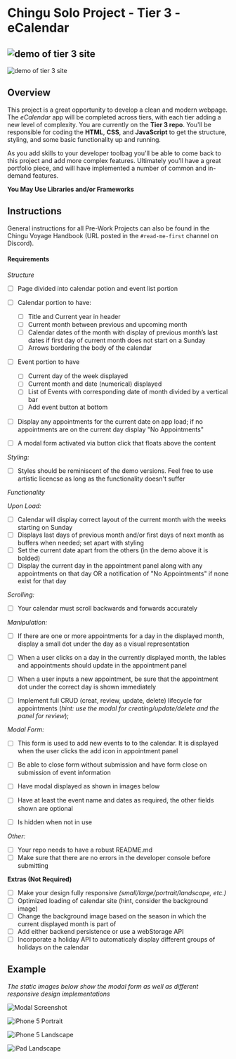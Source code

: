 # Chingu Solo Project - Tier 3 - eCalendar

![demo of tier 3 site](./assets/tier3_functionality.gif) 
---
![demo of tier 3 site](./assets/add_appointment.gif) 

## Overview 

This project is a great opportunity to develop a clean and modern webpage. The *eCalendar* app will be completed across tiers, with each tier adding a new level of complexity. You are currently on the **Tier 3 repo**. You'll be responsible for coding the **HTML**, **CSS**, and **JavaScript** to get the structure, styling, and some basic functionality up and running.

As you add skills to your developer toolbag you'll be able to come back to this project and add more complex features. Ultimately you'll have a great portfolio piece, and will have implemented a number of common and in-demand features.

**You May Use Libraries and/or Frameworks**

## Instructions

General instructions for all Pre-Work Projects can also be found in the Chingu Voyage Handbook (URL posted in the `#read-me-first` channel on Discord).

#### Requirements

*Structure*

- [ ] Page divided into calendar potion and event list portion

- [ ] Calendar portion to have:  

  - [ ] Title and Current year in header  
  - [ ] Current month between previous and upcoming month 
  - [ ] Calendar dates of the month with display of previous month’s last dates if first day of current month does not start on a Sunday 
  - [ ] Arrows bordering the body of the calendar 

- [ ] Event portion to have

  - [ ]  Current day of the week displayed  
  - [ ]  Current month and date (numerical) displayed  
  - [ ]  List of Events with corresponding date of month divided by a vertical bar  
  - [ ]  Add event button at bottom 

- [ ] Display any appointments for the current date on app load; if no appointments are on the current day display "No Appointments"

- [ ] A modal form activated via button click that floats above the content

*Styling:*

- [ ] Styles should be reminiscent of the demo versions. Feel free to use artistic licencse as long as the functionality doesn't suffer 

*Functionality*

*Upon Load:*

- [ ] Calendar will display correct layout of the current month with the weeks starting on Sunday
- [ ] Displays last days of previous month and/or first days of next month as buffers when needed; set apart with styling
- [ ] Set the current date apart from the others (in the demo above it is bolded)
- [ ] Display the current day in the appointment panel along with any appointments on that day OR a notification of "No Appointments" if none exist for that day

*Scrolling:*

- [ ] Your calendar must scroll backwards and forwards accurately

*Manipulation:*

- [ ] If there are one or more appointments for a day in the displayed month, display a small dot under the day as a visual representation
- [ ] When a user clicks on a day in the currently displayed month, the lables and appointments should update in the appointment panel
- [ ] When a user inputs a new appointment, be sure that the appointment dot under the correct day is shown immediately
- [ ] Implement full CRUD (creat, review, update, delete) lifecycle for appointments (*hint: use the modal for creating/update/delete and the panel for review*);


*Modal Form:*
- [ ] This form is used to add new events to to the calendar. It is displayed when the user clicks the add icon in appointment panel
- [ ] Be able to close form without submission and have form close on submission of event information
- [ ] Have modal displayed as shown in images below
- [ ] Have at least the event name and dates as required, the other fields shown are optional
- [ ] Is hidden when not in use


*Other:*

- [ ] Your repo needs to have a robust README.md
- [ ] Make sure that there are no errors in the developer console before submitting

**Extras (Not Required)**

- [ ] Make your design fully responsive *(small/large/portrait/landscape, etc.)*
- [ ] Optimized loading of calendar site (hint, consider the background image)
- [ ] Change the background image based on the season in which the current displayed month is part of
- [ ] Add either backend persistence or use a webStorage API
- [ ] Incorporate a holiday API to automaticaly display different groups of holidays on the calendar

## Example

*The static images below show the modal form as well as different responsive design implementations*

![Modal Screenshot](./assets/modal.png)

![iPhone 5 Portrait](./assets/iPhone5_portrait.png) 

![iPhone 5 Landscape](./assets/iPhone5_landscape.png) 

![iPad Landscape](./assets/tablet_landscape.png) 
